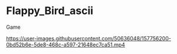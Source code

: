 # Flappy_Bird_ascii
Game


https://user-images.githubusercontent.com/50636048/157756200-0bd52b6e-5de8-468c-a597-21648ec7ca51.mp4

